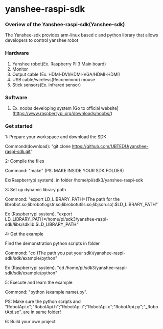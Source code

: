 # yanshee-raspi-sdk


### Overiew of the Yanshee-raspi-sdk(Yanshee-sdk)

The Yanshee-sdk provides arm-linux based c and python library that allows developers to control yanshee robot


### Hardware
 
1. Yanshee robot(Ex. Raspberry Pi 3 Main board)
2. Monitor
3. Output cable (Ex. HDMI-DVI/HDMI-VGA/HDMI-HDMI)
4. USB cable/wireless(Recommond)  mouse
5. Stick sensors(Ex. infrared sensor) 


### Software

1. Ex. noobs developing system
[Go to official website] (https://www.raspberrypi.org/downloads/noobs/) 


### Get started


1: Prepare your workspace and download the SDK

Commond(download): "git clone https://github.com/UBTEDU/yanshee-raspi-sdk.git" <br>


2: Compile the files

Commond: "make" (PS: MAKE INSIDE YOUR SDK FOLDER)

Ex(Raspberrypi system). in folder /home/pi/sdk3/yanshee-raspi-sdk



3: Set up dynamic library path 

Commond: "export LD_LIBRARY_PATH=(The path for the librobot.so;librobotlogstr.so;librobotutils.so;libjson.so):$LD_LIBRARY_PATH"

Ex (Raspberrypi system). "export LD_LIBRARY_PATH=/home/pi/sdk3/yanshee-raspi-sdk/libs/sdklib:$LD_LIBRARY_PATH"


4: Get the example 

Find the demonstration python scripts in folder 

Commond: "cd (The path you put your sdk)/yanshee-raspi-sdk/sdk/example/python"

Ex (Raspberrypi system). "cd /home/pi/sdk3/yanshee-raspi-sdk/sdk/example/python"



5: Execute and learn the example 

Commond: "python (example name).py".

PS: Make sure the python scripts and "RobotApi.c";"RobotApi.h";"RobotApi.i";"RobotApi.o";"RobotApi.py";"_RobotApi.so". 
are in same folder! 


6: Build your own project
